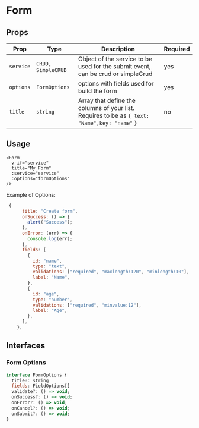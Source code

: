 # Form

## Props

| Prop      | Type                 | Description                                                                                  | Required |
| --------- | -------------------- | -------------------------------------------------------------------------------------------- | -------- |
| `service` | `CRUD`, `SimpleCRUD` | Object of the service to be used for the submit event, can be crud or simpleCrud             | yes      |
| `options` | `FormOptions`        | options with fields used for build the form                                                  | yes      |
| `title`   | `string`             | Array that define the columns of your list. Requires to be as `{ text: "Name",key: "name"` } | no       |

## Usage

```vue
<Form
  v-if="service"
  title="My Form"
  :service="service"
  :options="formOptions"
/>
```

Example of Options:

```js
 {
      title: "Create form",
      onSuccess: () => {
        alert("Success");
      },
      onError: (err) => {
        console.log(err);
      },
      fields: [
        {
          id: "name",
          type: "text",
          validations: ["required", "maxlength:120", "minlength:10"],
          label: "Name",
        },
        {
          id: "age",
          type: "number",
          validations: ["required", "minvalue:12"],
          label: "Age",
        },
      ],
    },
```

## Interfaces

### Form Options

```js
interface FormOptions {
  title?: string
  fields: FieldOptions[]
  validate?: () => void;
  onSuccess?: () => void;
  onError?: () => void;
  onCancel?: () => void;
  onSubmit?: () => void;
}
```
